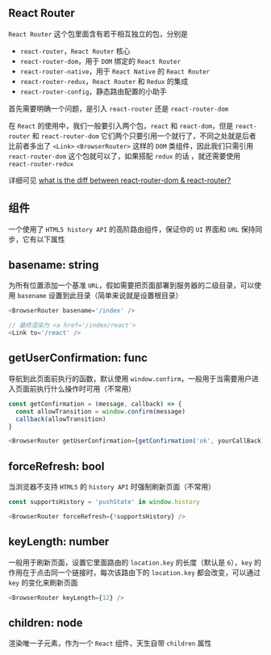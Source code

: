 ## React Router

`React Router` 这个包里面含有若干相互独立的包，分别是

* `react-router`，`React Router` 核心
* `react-router-dom`，用于 `DOM` 绑定的 `React Router`
* `react-router-native`，用于 `React Native` 的 `React Router`
* `react-router-redux`，`React Router` 和 `Redux` 的集成
* `react-router-config`，静态路由配置的小助手

首先需要明确一个问题，是引入 `react-router` 还是 `react-router-dom`

在 `React` 的使用中，我们一般要引入两个包，`react` 和 `react-dom`，但是 `react-router` 和 `react-router-dom` 它们两个只要引用一个就行了，不同之处就是后者比前者多出了 `<Link>` `<BrowserRouter>` 这样的 `DOM` 类组件，因此我们只需引用 `react-router-dom` 这个包就可以了，如果搭配 `redux` 的话 ，就还需要使用 `react-router-redux`

详细可见 [what is the diff between react-router-dom & react-router?](https://github.com/ReactTraining/react-router/issues/4648)

## 组件

一个使用了 `HTML5 history API` 的高阶路由组件，保证你的 `UI` 界面和 `URL` 保持同步，它有以下属性

## basename: string

为所有位置添加一个基准 `URL`，假如需要把页面部署到服务器的二级目录，可以使用 `basename` 设置到此目录（简单来说就是设置根目录）

```js
<BrowserRouter basename='/index' />

// 最终渲染为 <a href='/index/react'>
<Link to='/react' /> 
```

## getUserConfirmation: func

导航到此页面前执行的函数，默认使用 `window.confirm`，一般用于当需要用户进入页面前执行什么操作时可用（不常用）

```js
const getConfirmation = (message, callback) => {
  const allowTransition = window.confirm(message)
  callback(allowTransition)
}

<BrowserRouter getUserConfirmation={getConfirmation('ok', yourCallBack)} />
```

## forceRefresh: bool

当浏览器不支持 `HTML5` 的 `history API` 时强制刷新页面（不常用）

```js
const supportsHistory = 'pushState' in window.history

<BrowserRouter forceRefresh={!supportsHistory} />
```

## keyLength: number

一般用于刷新页面，设置它里面路由的 `location.key` 的长度（默认是 `6`），`key` 的作用在于点击同一个链接时，每次该路由下的 `location.key` 都会改变，可以通过 `key` 的变化来刷新页面

```js
<BrowserRouter keyLength={12} />
```

## children: node

渲染唯一子元素，作为一个 `React` 组件，天生自带 `children` 属性